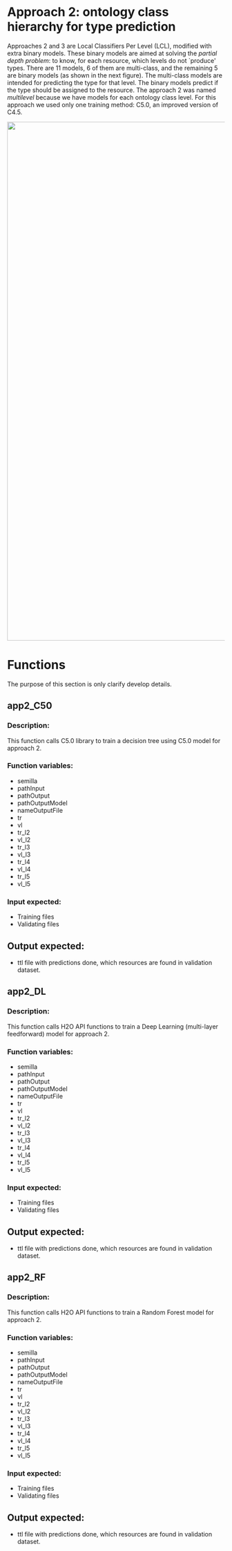 # Approach 2: ontology class hierarchy for type prediction
Approaches 2 and 3 are Local Classifiers Per Level (LCL), modified with extra binary models. 
These binary models are aimed at solving the *partial depth
problem*: to know, for each resource, which levels do not `produce' types. 
There are 11 models, 6 of them are multi-class, and the remaining 5 are binary models
(as shown in the next figure). The multi-class models are intended for predicting the
type for that level. The binary models predict if the type should be assigned to
the resource.
The approach 2 was named *multilevel* because we have models
for each ontology class level. For this approach we used only one training method:
C5.0, an improved version of C4.5.

<img src="http://es-ta.linkeddata.es/app2training.png" width="1200">

# Functions
The purpose of this section is only clarify develop details.

## app2_C50 
### Description:
This function calls C5.0 library to train a decision tree using C5.0 model for approach 2.
### Function variables:
* semilla
* pathInput
* pathOutput
* pathOutputModel
* nameOutputFile
* tr
* vl
* tr_l2
* vl_l2
* tr_l3
* vl_l3
* tr_l4
* vl_l4
* tr_l5
* vl_l5
### Input expected:
* Training files
* Validating files
## Output expected:
* ttl file with predictions done, which resources are found in validation dataset.

## app2_DL 
### Description:
This function calls H2O API functions to train a Deep Learning (multi-layer feedforward) model for approach 2.
### Function variables:
* semilla
* pathInput
* pathOutput
* pathOutputModel
* nameOutputFile
* tr
* vl
* tr_l2
* vl_l2
* tr_l3
* vl_l3
* tr_l4
* vl_l4
* tr_l5
* vl_l5
### Input expected:
* Training files
* Validating files
## Output expected:
* ttl file with predictions done, which resources are found in validation dataset.


## app2_RF 
### Description:
This function calls H2O API functions to train a Random Forest model for approach 2.
### Function variables:
* semilla
* pathInput
* pathOutput
* pathOutputModel
* nameOutputFile
* tr
* vl
* tr_l2
* vl_l2
* tr_l3
* vl_l3
* tr_l4
* vl_l4
* tr_l5
* vl_l5
### Input expected:
* Training files
* Validating files
## Output expected:
* ttl file with predictions done, which resources are found in validation dataset.

